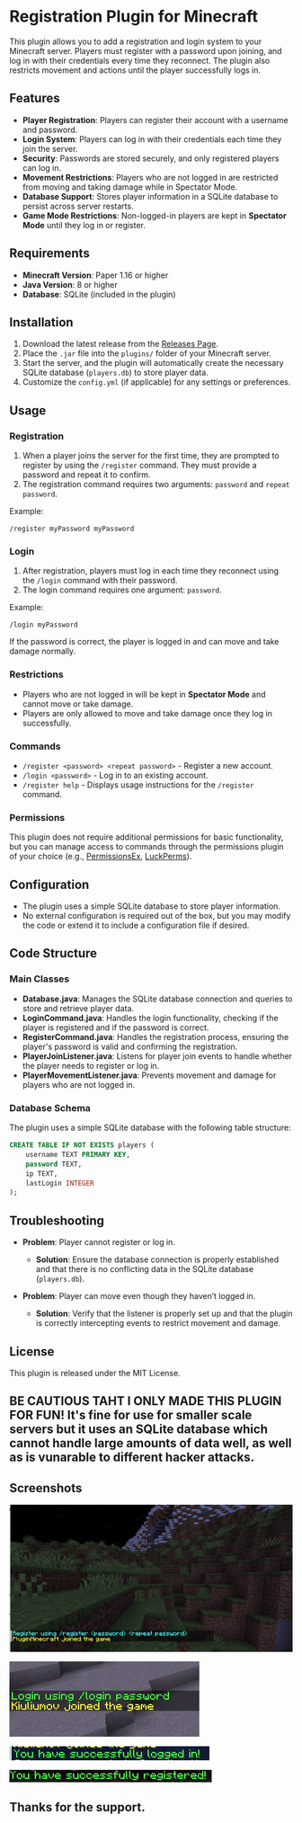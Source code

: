 
# Registration Plugin for Minecraft

This plugin allows you to add a registration and login system to your Minecraft server. Players must register with a password upon joining, and log in with their credentials every time they reconnect. The plugin also restricts movement and actions until the player successfully logs in.

## Features

- **Player Registration**: Players can register their account with a username and password.
- **Login System**: Players can log in with their credentials each time they join the server.
- **Security**: Passwords are stored securely, and only registered players can log in.
- **Movement Restrictions**: Players who are not logged in are restricted from moving and taking damage while in Spectator Mode.
- **Database Support**: Stores player information in a SQLite database to persist across server restarts.
- **Game Mode Restrictions**: Non-logged-in players are kept in **Spectator Mode** until they log in or register.

## Requirements

- **Minecraft Version**: Paper 1.16 or higher
- **Java Version**: 8 or higher
- **Database**: SQLite (included in the plugin)

## Installation

1. Download the latest release from the [Releases Page](https://github.com/yourusername/registration-plugin/releases).
2. Place the `.jar` file into the `plugins/` folder of your Minecraft server.
3. Start the server, and the plugin will automatically create the necessary SQLite database (`players.db`) to store player data.
4. Customize the `config.yml` (if applicable) for any settings or preferences.

## Usage

### Registration

1. When a player joins the server for the first time, they are prompted to register by using the `/register` command. They must provide a password and repeat it to confirm.
2. The registration command requires two arguments: `password` and `repeat password`.

Example:
```
/register myPassword myPassword
```

### Login

1. After registration, players must log in each time they reconnect using the `/login` command with their password.
2. The login command requires one argument: `password`.

Example:
```
/login myPassword
```

If the password is correct, the player is logged in and can move and take damage normally.

### Restrictions

- Players who are not logged in will be kept in **Spectator Mode** and cannot move or take damage.
- Players are only allowed to move and take damage once they log in successfully.

### Commands

- `/register <password> <repeat password>` - Register a new account.
- `/login <password>` - Log in to an existing account.
- `/register help` - Displays usage instructions for the `/register` command.

### Permissions

This plugin does not require additional permissions for basic functionality, but you can manage access to commands through the permissions plugin of your choice (e.g., [PermissionsEx](https://www.spigotmc.org/resources/permissionsex.202/), [LuckPerms](https://www.spigotmc.org/resources/luckperms.58774/)).

## Configuration

- The plugin uses a simple SQLite database to store player information.
- No external configuration is required out of the box, but you may modify the code or extend it to include a configuration file if desired.

## Code Structure

### Main Classes

- **Database.java**: Manages the SQLite database connection and queries to store and retrieve player data.
- **LoginCommand.java**: Handles the login functionality, checking if the player is registered and if the password is correct.
- **RegisterCommand.java**: Handles the registration process, ensuring the player's password is valid and confirming the registration.
- **PlayerJoinListener.java**: Listens for player join events to handle whether the player needs to register or log in.
- **PlayerMovementListener.java**: Prevents movement and damage for players who are not logged in.

### Database Schema

The plugin uses a simple SQLite database with the following table structure:

```sql
CREATE TABLE IF NOT EXISTS players (
    username TEXT PRIMARY KEY,
    password TEXT,
    ip TEXT,
    lastLogin INTEGER
);
```

## Troubleshooting

- **Problem**: Player cannot register or log in.
  - **Solution**: Ensure the database connection is properly established and that there is no conflicting data in the SQLite database (`players.db`).
  
- **Problem**: Player can move even though they haven’t logged in.
  - **Solution**: Verify that the listener is properly set up and that the plugin is correctly intercepting events to restrict movement and damage.

## License

This plugin is released under the MIT License.


## BE CAUTIOUS TAHT I ONLY MADE THIS PLUGIN FOR FUN! It's fine for use for smaller scale servers but it uses an SQLite database which cannot handle large amounts of data well, as well as is vunarable to different hacker attacks.


## Screenshots 
![](Screenshots/register.png)

![](Screenshots/login.png)

![](Screenshots/login-success.png)

![](Screenshots/register-success.png)

## Thanks for the support.
